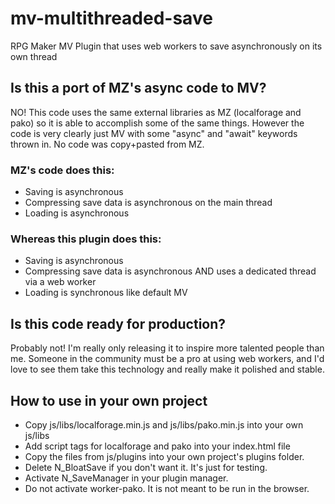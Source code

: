 # mv-multithreaded-save
 RPG Maker MV Plugin that uses web workers to save asynchronously on its own thread

## Is this a port of MZ's async code to MV?

NO! This code uses the same external libraries as MZ (localforage and pako) so it is able to accomplish some of the same things. However the code is very clearly just MV with some "async" and "await" keywords thrown in. No code was copy+pasted from MZ.

### MZ's code does this:
- Saving is asynchronous
- Compressing save data is asynchronous on the main thread
- Loading is asynchronous

### Whereas this plugin does this:
- Saving is asynchronous
- Compressing save data is asynchronous AND uses a dedicated thread via a web worker
- Loading is synchronous like default MV

## Is this code ready for production?

Probably not! I'm really only releasing it to inspire more talented people than me. Someone in the community must be a pro at using web workers, and I'd love to see them take this technology and really make it polished and stable.

## How to use in your own project
- Copy js/libs/localforage.min.js and js/libs/pako.min.js into your own js/libs
- Add script tags for localforage and pako into your index.html file
- Copy the files from js/plugins into your own project's plugins folder.
- Delete N_BloatSave if you don't want it. It's just for testing.
- Activate N_SaveManager in your plugin manager.
- Do not activate worker-pako. It is not meant to be run in the browser.
